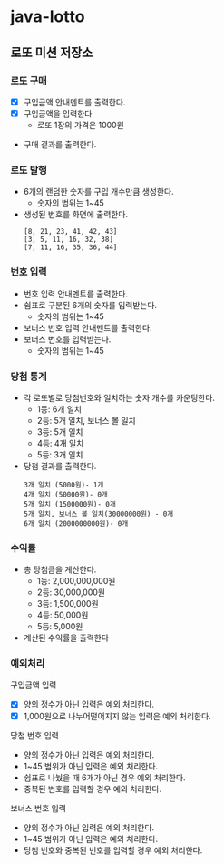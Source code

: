 # java-lotto

## 로또 미션 저장소

### 로또 구매

- [x] 구입금액 안내멘트를 출력한다.
- [x] 구입금액을 입력한다.
    - 로또 1장의 가격은 1000원
- 구매 결과를 출력한다.

### 로또 발행

- 6개의 랜덤한 숫자를 구입 개수만큼 생성한다.
    - 숫자의 범위는 1~45
- 생성된 번호를 화면에 출력한다.
    ```
    [8, 21, 23, 41, 42, 43]
    [3, 5, 11, 16, 32, 38]
    [7, 11, 16, 35, 36, 44]
    ```

### 번호 입력

- 번호 입력 안내멘트를 출력한다.
- 쉼표로 구분된 6개의 숫자를 입력받는다.
    - 숫자의 범위는 1~45
- 보너스 번호 입력 안내멘트를 출력한다.
- 보너스 번호를 입력받는다.
    - 숫자의 범위는 1~45

### 당첨 통계

- 각 로또별로 당첨번호와 일치하는 숫자 개수를 카운팅한다.
    - 1등: 6개 일치
    - 2등: 5개 일치, 보너스 볼 일치
    - 3등: 5개 일치
    - 4등: 4개 일치
    - 5등: 3개 일치
- 당첨 결과를 출력한다.
  ```
  3개 일치 (5000원)- 1개
  4개 일치 (50000원)- 0개
  5개 일치 (1500000원)- 0개
  5개 일치, 보너스 볼 일치(30000000원) - 0개
  6개 일치 (2000000000원)- 0개
  ```

### 수익률

- 총 당첨금을 계산한다.
    - 1등: 2,000,000,000원
    - 2등: 30,000,000원
    - 3등: 1,500,000원
    - 4등: 50,000원
    - 5등: 5,000원
- 계산된 수익률을 출력한다

### 예외처리

구입금액 입력

- [x] 양의 정수가 아닌 입력은 예외 처리한다.
- [x] 1,000원으로 나누어떨어지지 않는 입력은 예외 처리한다.

당첨 번호 입력

- 양의 정수가 아닌 입력은 예외 처리한다.
- 1~45 범위가 아닌 입력은 예외 처리한다.
- 쉼표로 나눴을 때 6개가 아닌 경우 예외 처리한다.
- 중복된 번호를 입력할 경우 예외 처리한다.

보너스 번호 입력

- 양의 정수가 아닌 입력은 예외 처리한다.
- 1~45 범위가 아닌 입력은 예외 처리한다.
- 당첨 번호와 중복된 번호를 입력할 경우 예외 처리한다.
